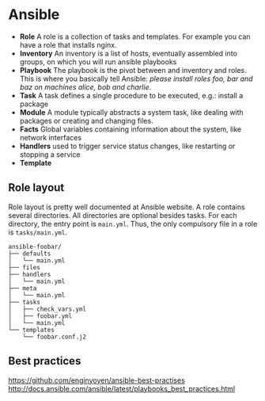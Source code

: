 # Ansible

* **Role** A role is a collection of tasks and templates. For example you can have a role that installs nginx.
* **Inventory** An inventory is a list of hosts, eventually assembled into groups, on which you will run ansible playbooks
* **Playbook** The playbook is the pivot between and inventory and roles. This is where you basically tell Ansible: _please install roles foo, bar and baz on machines alice, bob and charlie_.
* **Task** A task defines a single procedure to be executed, e.g.: install a package
* **Module** A module typically abstracts a system task, like dealing with packages or creating and changing files.
* **Facts** Global variables containing information about the system, like network interfaces
* **Handlers** used to trigger service status changes, like restarting or stopping a service
* **Template**

## Role layout

Role layout is pretty well documented at Ansible website. A role contains several directories. All directories are optional besides tasks. For each directory, the entry point is `main.yml`. Thus, the only compulsory file in a role is `tasks/main.yml`.

```
ansible-foobar/
├── defaults
│   └── main.yml
├── files
├── handlers
│   └── main.yml
├── meta
│   └── main.yml
├── tasks
│   ├── check_vars.yml
│   ├── foobar.yml
│   └── main.yml
└── templates
    └── foobar.conf.j2
```

## Best practices

https://github.com/enginyoyen/ansible-best-practises
http://docs.ansible.com/ansible/latest/playbooks_best_practices.html
